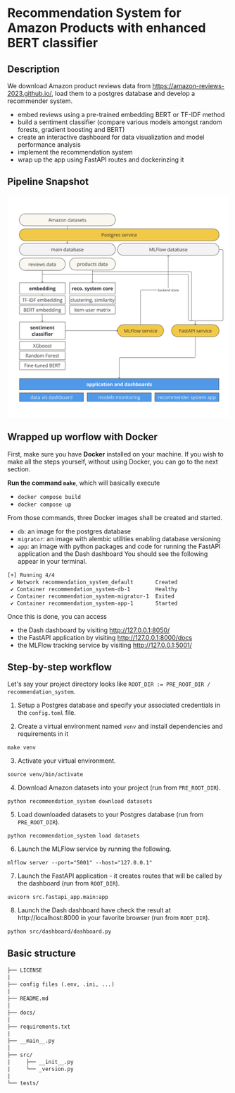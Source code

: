 # Recommendation System for Amazon Products with enhanced BERT classifier

## Description
We download Amazon product reviews data from https://amazon-reviews-2023.github.io/, load them to a postgres database and develop a recommender system.
- embed reviews using a pre-trained embedding BERT or TF-IDF method
- build a sentiment classifier (compare various models amongst random forests, gradient boosting and BERT)
- create an interactive dashboard for data visualization and model performance analysis
- implement the recommendation system
- wrap up the app using FastAPI routes and dockerinzing it


## Pipeline Snapshot
<img src="https://github.com/LucaNyckees/recommendation_system/blob/main/images/recsys_pipeline.png?raw=true" width="700">


## Wrapped up worflow with Docker
First, make sure you have **Docker** installed on your machine. If you wish to make all the steps yourself, without using Docker, you can go to the next section.

**Run the command `make`**, which will basically execute
- `docker compose build`
- `docker compose up`

From those commands, three Docker images shall be created and started.
- `db`: an image for the postgres database
- `migrator`: an image with alembic utilities enabling database versioning
- `app`: an image with python packages and code for running the FastAPI application and the Dash dashboard
You should see the following appear in your terminal.
```
[+] Running 4/4
 ✔ Network recommendation_system_default       Created                                                                                                                   
 ✔ Container recommendation_system-db-1        Healthy                                                                                                                    
 ✔ Container recommendation_system-migrator-1  Exited                                                                                                                    
 ✔ Container recommendation_system-app-1       Started
```
Once this is done, you can access
- the Dash dashboard by visiting http://127.0.0.1:8050/
- the FastAPI application by visiting http://127.0.0.1:8000/docs
- the MLFlow tracking service by visiting http://127.0.0.1:5001/

## Step-by-step workflow

Let's say your project directory looks like `ROOT_DIR := PRE_ROOT_DIR / recommendation_system`.

1. Setup a Postgres database and specify your associated credentials in the `config.toml` file.

2. Create a virtual environment named `venv` and install dependencies and requirements in it
```
make venv
```
3. Activate your virtual environment.
```
source venv/bin/activate
```
4. Download Amazon datasets into your project (run from `PRE_ROOT_DIR`).
```
python recommendation_system download datasets
```
5. Load downloaded datasets to your Postgres database (run from `PRE_ROOT_DIR`).
```
python recommendation_system load datasets
```
6. Launch the MLFlow service by running the following.
```
mlflow server --port="5001" --host="127.0.0.1"
```

7. Launch the FastAPI application - it creates routes that will be called by the dashboard (run from `ROOT_DIR`).
```
uvicorn src.fastapi_app.main:app
```
8. Launch the Dash dashboard have check the result at http://localhost:8000 in your favorite browser (run from `ROOT_DIR`).
```
python src/dashboard/dashboard.py
```


## Basic structure
```
├── LICENSE
|
├── config files (.env, .ini, ...)
|
├── README.md
│
├── docs/               
│
├── requirements.txt  
|
├── __main__.py
│
├── src/                
|     ├── __init__.py
|     └── _version.py
|
└── tests/
```